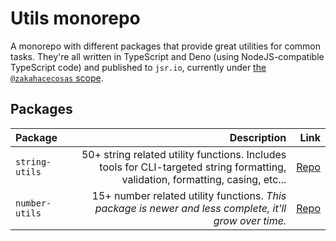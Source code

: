 # Utils monorepo

A monorepo with different packages that provide great utilities for common tasks. They're all written in TypeScript and Deno (using NodeJS-compatible TypeScript code) and published to `jsr.io`, currently under [the `@zakahacecosas` scope](https://jsr.io/@zakahacecosas).

## Packages

| Package | Description | Link |
| :--- | ---: | ---: |
| `string-utils` | 50+ string related utility functions. Includes tools for CLI-targeted string formatting, validation, formatting, casing, etc... | [Repo](https://github.com/ZakaHaceCosas/dev-utils/tree/master/number) |
| `number-utils` | 15+ number related utility functions. _This package is newer and less complete, it'll grow over time._ | [Repo](https://github.com/ZakaHaceCosas/dev-utils/tree/master/number) |
